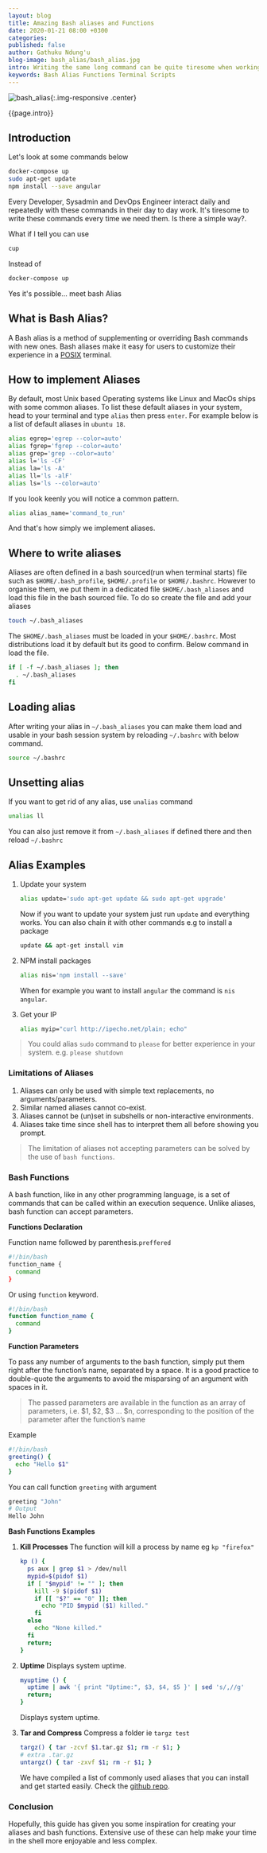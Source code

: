 ```yaml
---
layout: blog
title: Amazing Bash aliases and Functions
date: 2020-01-21 08:00 +0300
categories:
published: false
author: Gathuku Ndung'u
blog-image: bash_alias/bash_alias.jpg
intro: Writing the same long command can be quite tiresome when working in the Unix/Linux/MacOs terminal. Especially to those of us wh need to do it time and again. Shortcuts are great. You get there, but way faster that the long route. And same with these bash commands. You can increase your speed in terminal usage and preserve your brain cells by keeping in mind simplified, alternative, shortcut commands. Bash aliases make this possible, increasing your workflows speed and ease while using terminal.
keywords: Bash Alias Functions Terminal Scripts
---
```


![bash_alias](/assets/images/blog/bash_alias/bash_alias.jpg){:.img-responsive .center}

{{page.intro}}


## Introduction
Let's look at some commands below

```sh
docker-compose up
sudo apt-get update
npm install --save angular
```
Every Developer, Sysadmin and DevOps Engineer interact daily and repeatedly with these commands in their day to day work. It's tiresome to write these commands every time we need them. Is there a simple way?.

What if I tell you can use

```sh
cup
```
Instead of

```sh
docker-compose up
```
Yes it's possible... meet bash Alias

## What is Bash Alias?
A Bash alias is a method of supplementing or overriding Bash commands with new ones. Bash aliases make it easy for users to customize their experience in a [POSIX](https://en.wikipedia.org/wiki/POSIX) terminal.

## How to implement Aliases
 By default, most Unix based Operating systems like Linux and MacOs ships with some common aliases. To list these default aliases in your system, head to your terminal and type `alias` then press `enter`. For example below is a list of default aliases in `ubuntu 18`.

```sh
alias egrep='egrep --color=auto'
alias fgrep='fgrep --color=auto'
alias grep='grep --color=auto'
alias l='ls -CF'
alias la='ls -A'
alias ll='ls -alF'
alias ls='ls --color=auto'
```
If you look keenly you will notice a common pattern.

```sh
alias alias_name='command_to_run'
```
And that's how simply we implement aliases.

## Where to write aliases
Aliases are often defined in a bash sourced(run when terminal starts) file such as `$HOME/.bash_profile`, `$HOME/.profile` or `$HOME/.bashrc`. However to organise them, we put them in a dedicated file `$HOME/.bash_aliases` and load this file in the bash sourced file. To do so create the file and add your aliases

```sh
touch ~/.bash_aliases
```
The `$HOME/.bash_aliases` must be loaded in your `$HOME/.bashrc`. Most distributions load it by default but its good to confirm. Below command in load the file.

```sh
if [ -f ~/.bash_aliases ]; then
  . ~/.bash_aliases
fi
```

## Loading alias
 After writing your alias in `~/.bash_aliases` you can make them load and usable in your bash session system by reloading `~/.bashrc` with below command.

 ```sh
 source ~/.bashrc
 ```
## Unsetting alias
If you want to get rid of any alias, use `unalias` command

```sh
unalias ll
```
You can also just remove it from `~/.bash_aliases` if defined there and then reload `~/.bashrc`

## Alias Examples
1. Update your system

    ```sh
    alias update='sudo apt-get update && sudo apt-get upgrade'
    ```
    Now if you want to update your system just run `update` and everything works. You can also chain it with other commands e.g to install a package 
    
    ```sh
    update && apt-get install vim
    ```

2. NPM install packages

    ```sh
    alias nis='npm install --save'
    ```
    When for example you want to install `angular` the command is `nis angular`.

3. Get your IP

    ```sh
    alias myip="curl http://ipecho.net/plain; echo"
    ```

> You could alias `sudo` command to `please` for better experience in your system.
> e.g. `please shutdown`

### Limitations of Aliases
1. Aliases can only be used with simple text replacements, no arguments/parameters.
2. Similar named aliases cannot co-exist.
3. Aliases cannot be (un)set in subshells or non-interactive environments.
4. Aliases take time since shell has to interpret them all before showing you prompt.

> The limitation of aliases not accepting parameters can be solved by the use of `bash functions`.

### Bash Functions
A bash function, like in any other programming language, is a set of commands that can be called within an execution sequence. Unlike aliases, bash function can accept parameters. 

__Functions Declaration__

Function name followed by parenthesis.`preffered`

```sh
#!/bin/bash
function_name {
  command
}
```
Or using `function` keyword.

```sh
#!/bin/bash
function function_name {
  command
}
```

__Function Parameters__

To pass any number of arguments to the bash function, simply put them right after the function’s name, separated by a space. It is a good practice to double-quote the arguments to avoid the misparsing of an argument with spaces in it.
> The passed parameters are available in the function as an array of parameters, i.e. $1, $2, $3 … $n, corresponding to the position of the parameter after the function’s name

Example

```sh
#!/bin/bash
greeting() {
  echo "Hello $1"
}
```
You can call function `greeting` with argument

```sh
greeting "John"
# Output
Hello John
```

__Bash Functions Examples__
1.  __Kill Processes__
    The function will kill a process by name  eg `kp "firefox"`

    ```sh
    kp () {
      ps aux | grep $1 > /dev/null
      mypid=$(pidof $1)
      if [ "$mypid" != "" ]; then
        kill -9 $(pidof $1)
        if [[ "$?" == "0" ]]; then
          echo "PID $mypid ($1) killed."
        fi
      else
        echo "None killed."
      fi
      return;
    }
    ```

2. __Uptime__
    Displays system uptime.

    ```sh
    myuptime () {
      uptime | awk '{ print "Uptime:", $3, $4, $5 }' | sed 's/,//g'
      return;
    }
    ```
    Displays system uptime.

3. __Tar and Compress__ 
    Compress a folder ie `targz test`

    ```sh
    targz() { tar -zcvf $1.tar.gz $1; rm -r $1; }
    # extra .tar.gz
    untargz() { tar -zxvf $1; rm -r $1; }
    ```

    We have compiled a list of commonly used aliases that you can install and get started easily. Check the [github repo](https://github.com/zegetech/bash_alias).

### Conclusion
Hopefully, this guide has given you some inspiration for creating your aliases and bash functions. Extensive use of these can help make your time in the shell more enjoyable and less complex.
